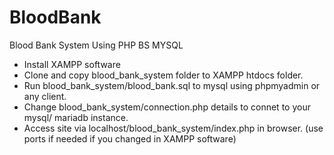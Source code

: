 # BloodBank
Blood Bank System Using PHP BS MYSQL

- Install XAMPP software
- Clone and copy blood_bank_system folder to XAMPP htdocs folder.
- Run blood_bank_system/blood_bank.sql to mysql using phpmyadmin or any client.
- Change blood_bank_system/connection.php details to connet to your mysql/ mariadb instance.
- Access site via localhost/blood_bank_system/index.php in browser. (use ports if needed if you changed in XAMPP software)
